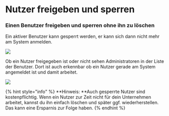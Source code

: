 # Nutzer freigeben und sperren

### Einen Benutzer freigeben und sperren ohne ihn zu löschen

Ein aktiver Benutzer kann gesperrt werden, er kann sich dann nicht mehr am System anmelden.

![](../../../.gitbook/assets/bildschirmfoto-2020-03-03-um-19.34.11.png)

Ob ein Nutzer freigegeben ist oder nicht sehen Administratoren in der Liste der Benutzer. Dort ist auch erkennbar ob ein Nutzer gerade am System angemeldet ist und damit arbeitet.

![](../../../.gitbook/assets/bildschirmfoto-2020-03-03-um-19.33.28.png)

{% hint style="info" %}
**Hinweis: **Auch gesperrte Nutzer sind kostenpflichtig. Wenn ein Nutzer zur Zeit nicht für dein Unternehmen arbeitet, kannst du ihn einfach löschen und später ggf. wiederherstellen. Das kann eine Ersparnis zur Folge haben.
{% endhint %}
